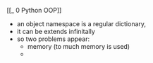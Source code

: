 [[_ 0 Python OOP]]

- an object namespace is a regular dictionary,
- it can be extends infinitally
- so two problems appear:
	- memory (to much memory is used)
	- 








